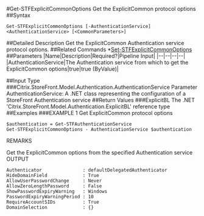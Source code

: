 #Get-STFExplicitCommonOptions
Get the ExplicitCommon protocol options
##Syntax
```Get-STFExplicitCommonOptions [-AuthenticationService] <AuthenticationService> [<CommonParameters>]
```
##Detailed Description
Get the ExplicitCommon Authentication service protocol options.
##Related Commands
*[Set-STFExplicitCommonOptions](Set-STFExplicitCommonOptions)
##Parameters
|Name|Description|Required?|Pipeline Input||--|--|--|--||AuthenticationService|The Authentication service from which to get the ExplicitCommon options|true|true (ByValue)|##Input Type
###Citrix.StoreFront.Model.Authentication.AuthenticationService
Parameter AuthenticationService: A .NET class representing the configuration of a StoreFront Authentication service
##Return Values
###ExplicitBL
The .NET 'Citrix.StoreFront.Model.Authentication.ExplicitBL' reference type
##Examples
###EXAMPLE 1 Get ExplicitCommon protocol options
```$authentication = Get-STFAuthenticationService
Get-STFExplicitCommonOptions - AuthenticationService $authentication
```
REMARKS

Get the ExplicitCommon options from the specified Authentication service
OUTPUT
```Authenticator               : defaultDelegatedAuthenticator
HideDomainField             : True
AllowUserPasswordChange     : Never
AllowZeroLengthPassword     : False
ShowPasswordExpiryWarning   : Windows
PasswordExpiryWarningPeriod : 10
RequireAccountSIDs          : True
DomainSelection             : {}
```
